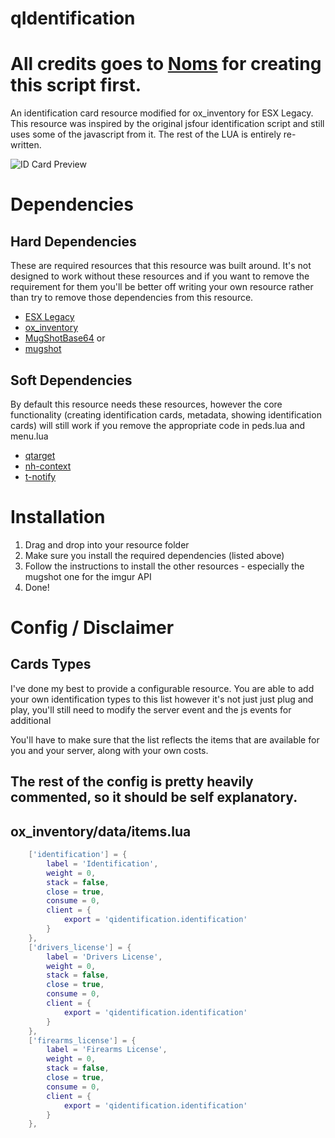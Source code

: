 # qIdentification
# All credits goes to [Noms](https://github.com/OfficialNoms) for creating this script first.
An identification card resource modified for ox_inventory for ESX Legacy.
This resource was inspired by the original jsfour identification script and still uses some of the javascript from it. The rest of the LUA is entirely re-written.

![ID Card Preview](https://i.imgur.com/PxVi8jK.png)

# Dependencies
## Hard Dependencies
These are required resources that this resource was built around. It's not designed to work without these resources and if you want to remove the requirement for them you'll be better off writing your own resource rather than try to remove those dependencies from this resource. 
* [ESX Legacy](https://github.com/overextended/es_extended)
* [ox_inventory](https://github.com/overextended/ox_inventory)
* [MugShotBase64](https://github.com/BaziForYou/MugShotBase64)
or
* [mugshot](https://github.com/jonassvensson4/mugshot)
## Soft Dependencies
By default this resource needs these resources, however the core functionality (creating identification cards, metadata, showing identification cards) will still work if you remove the appropriate code in peds.lua and menu.lua
* [qtarget](https://github.com/overextended/qtarget)
* [nh-context](https://github.com/LukeWasTakenn/nh-context)
* [t-notify](https://github.com/TasoOneAsia/t-notify)

# Installation
1. Drag and drop into your resource folder
2. Make sure you install the required dependencies (listed above)
3. Follow the instructions to install the other resources - especially the mugshot one for the imgur API
4. Done!


# Config / Disclaimer
## Cards Types 
I've done my best to provide a configurable resource. You are able to add your own identification types to this list however it's not just just plug and play, you'll still need to modify the server event and the js events for additional 

You'll have to make sure that the list reflects the items that are available for you and your server, along with your own costs.

## The rest of the config is pretty heavily commented, so it should be self explanatory. 

## ox_inventory/data/items.lua
```lua
	['identification'] = {
		label = 'Identification',
		weight = 0,
		stack = false,
		close = true,
		consume = 0,
		client = {
			export = 'qidentification.identification'
		}
	},
	['drivers_license'] = {
		label = 'Drivers License',
		weight = 0,
		stack = false,
		close = true,
		consume = 0,
		client = {
			export = 'qidentification.identification'
		}
	},
	['firearms_license'] = {
		label = 'Firearms License',
		weight = 0,
		stack = false,
		close = true,
		consume = 0,
		client = {
			export = 'qidentification.identification'
		}
	},
```
